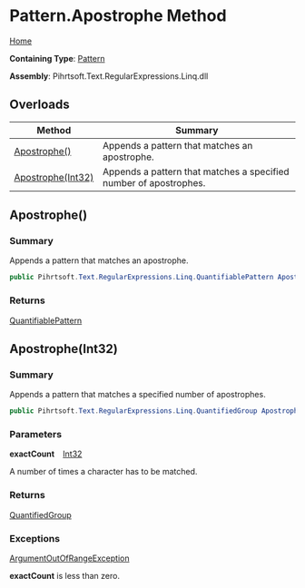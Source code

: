# Pattern\.Apostrophe Method

[Home](../../../../../../README.md)

**Containing Type**: [Pattern](../README.md)

**Assembly**: Pihrtsoft\.Text\.RegularExpressions\.Linq\.dll

## Overloads

| Method | Summary |
| ------ | ------- |
| [Apostrophe()](#Pihrtsoft_Text_RegularExpressions_Linq_Pattern_Apostrophe) | Appends a pattern that matches an apostrophe\. |
| [Apostrophe(Int32)](#Pihrtsoft_Text_RegularExpressions_Linq_Pattern_Apostrophe_System_Int32_) | Appends a pattern that matches a specified number of apostrophes\. |

## Apostrophe\(\) <a name="Pihrtsoft_Text_RegularExpressions_Linq_Pattern_Apostrophe"></a>

### Summary

Appends a pattern that matches an apostrophe\.

```csharp
public Pihrtsoft.Text.RegularExpressions.Linq.QuantifiablePattern Apostrophe()
```

### Returns

[QuantifiablePattern](../../QuantifiablePattern/README.md)

## Apostrophe\(Int32\) <a name="Pihrtsoft_Text_RegularExpressions_Linq_Pattern_Apostrophe_System_Int32_"></a>

### Summary

Appends a pattern that matches a specified number of apostrophes\.

```csharp
public Pihrtsoft.Text.RegularExpressions.Linq.QuantifiedGroup Apostrophe(int exactCount)
```

### Parameters

**exactCount** &ensp; [Int32](https://docs.microsoft.com/en-us/dotnet/api/system.int32)

A number of times a character has to be matched\.

### Returns

[QuantifiedGroup](../../QuantifiedGroup/README.md)

### Exceptions

[ArgumentOutOfRangeException](https://docs.microsoft.com/en-us/dotnet/api/system.argumentoutofrangeexception)

**exactCount** is less than zero\.

